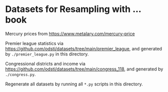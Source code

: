 # Datasets for Resampling with ... book

Mercury prices from <https://www.metalary.com/mercury-price>

Premier league statistics via
<https://github.com/odsti/datasets/tree/main/premier_league>, and generated by
`./premier_league.py` in this directory.

Congressional districts and income via
<https://github.com/odsti/datasets/tree/main/congress_118>, and generated by
`./congress.py`.

Regenerate all datasets by running all `*.py` scripts in this directory.

